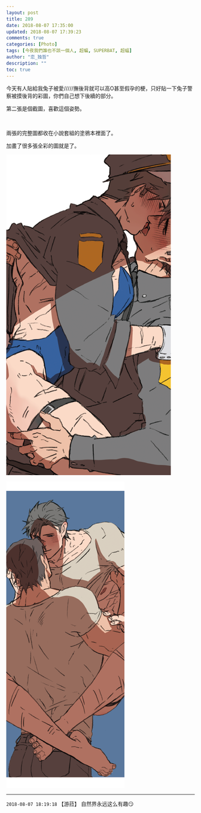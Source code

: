 ```yaml
---
layout: post
title: 289
date: 2018-08-07 17:35:00
updated: 2018-08-07 17:39:23
comments: true
categories: [Photo]
tags: [今夜我們誰也不該一個人, 超蝙, SUPERBAT, 超蝠]
author: "恋_独哲"
description: ""
toc: true
---
```


<p>今天有人貼給我兔子被愛/////撫後背就可以高O甚至假孕的梗，只好貼一下兔子警察被摸後背的彩圖，你們自己想下後續的部分。</p> 
<p>第二張是個截圖，喜歡這個姿勢。</p> 
<p><br /></p> 
<p>兩張的完整圖都收在小說套組的塗鴉本裡面了。</p> 
<p>加畫了很多張全彩的圖就是了。</p>

![](https://raw.githubusercontent.com/alicewish/maple50821/master/img_YW5MWVN1NEpoZFUvNVhwMGdJc2xYbHpSQnNFS0V1c0RYbU9MQldXOFRnOWlTSjlVNmxxVmRnPT0.png)

![](https://raw.githubusercontent.com/alicewish/maple50821/master/img_YW5MWVN1NEpoZFUvNVhwMGdJc2xYcTF0TWNaRUNPelc3MnpOSVhWN3hnQ2RyNmtkK05OeG53PT0.png)

---

`2018-08-07 18:19:18` 【游菈】 自然界永远这么有趣😏
